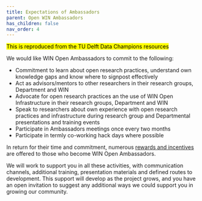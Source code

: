 ```yaml
---
title: Expectations of Ambassadors
parent: Open WIN Ambassadors
has_children: false
nav_order: 4
---
```


<mark>This is reproduced from the TU Delft Data Champions resources</mark>

We would like WIN Open Ambassadors to commit to the following:

- Commitment to learn about open research practices, understand own knowledge gaps and know where to signpost effectively
- Act as advisors/mentors to other researchers in their research groups, Department and WIN
- Advocate for open research practices an the use of WIN Open Infrastructure in their research groups, Department and WIN
- Speak to researchers about own experience with open research practices and infrastructure during research group and Departmental presentations and training events
- Participate in Ambassadors meetings once every two months
- Participate in termly co-working hack days where possible

In return for their time and commitment, numerous [rewards and incentives](benfits.md) are offered to those who become WIN Open Ambassadors.

We will work to support you in all these activities, with communication channels, additional training, presentation materials and defined routes to development. This support will develop as the project grows, and you have an open invitation to suggest any additional ways we could support you in growing our community.
